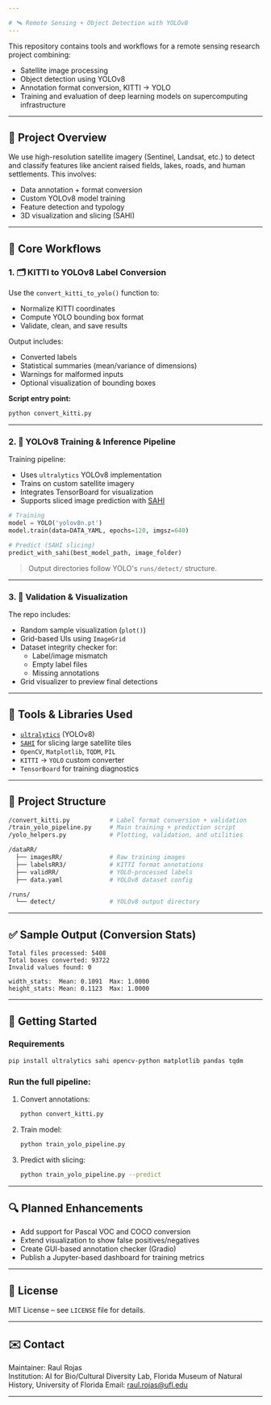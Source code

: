 ```yaml
---

# 🛰️ Remote Sensing + Object Detection with YOLOv8
---
```

This repository contains tools and workflows for a remote sensing research project combining:
- Satellite image processing
- Object detection using YOLOv8
- Annotation format conversion, KITTI -> YOLO
- Training and evaluation of deep learning models on supercomputing infrastructure

---

## 📌 Project Overview

We use high-resolution satellite imagery (Sentinel, Landsat, etc.) to detect and classify features like ancient raised fields, lakes, roads, and human settlements. This involves:

- Data annotation + format conversion
- Custom YOLOv8 model training
- Feature detection and typology
- 3D visualization and slicing (SAHI)

---

## 🧭 Core Workflows

### 1. 🗂 KITTI to YOLOv8 Label Conversion

Use the `convert_kitti_to_yolo()` function to:
- Normalize KITTI coordinates
- Compute YOLO bounding box format
- Validate, clean, and save results

Output includes:
- Converted labels
- Statistical summaries (mean/variance of dimensions)
- Warnings for malformed inputs
- Optional visualization of bounding boxes

**Script entry point:**  
```bash
python convert_kitti.py
```

---

### 2. 🧠 YOLOv8 Training & Inference Pipeline

Training pipeline:
- Uses `ultralytics` YOLOv8 implementation
- Trains on custom satellite imagery
- Integrates TensorBoard for visualization
- Supports sliced image prediction with [SAHI](https://github.com/obss/sahi)

```python
# Training
model = YOLO('yolov8n.pt')
model.train(data=DATA_YAML, epochs=120, imgsz=640)

# Predict (SAHI slicing)
predict_with_sahi(best_model_path, image_folder)
```

> Output directories follow YOLO's `runs/detect/` structure.

---

### 3. 🧪 Validation & Visualization

The repo includes:
- Random sample visualization (`plot()`)
- Grid-based UIs using `ImageGrid`
- Dataset integrity checker for:
  - Label/image mismatch
  - Empty label files
  - Missing annotations
- Grid visualizer to preview final detections

---

## 🔬 Tools & Libraries Used

- [`ultralytics`](https://github.com/ultralytics/ultralytics) (YOLOv8)
- [`SAHI`](https://github.com/obss/sahi) for slicing large satellite tiles
- `OpenCV`, `Matplotlib`, `TQDM`, `PIL`
- `KITTI` → `YOLO` custom converter
- `TensorBoard` for training diagnostics

---

## 📁 Project Structure

```bash
/convert_kitti.py           # Label format conversion + validation
/train_yolo_pipeline.py     # Main training + prediction script
/yolo_helpers.py            # Plotting, validation, and utilities

/dataRR/
  ├── imagesRR/             # Raw training images
  ├── labelsRR3/            # KITTI format annotations
  ├── validRR/              # YOLO-processed labels
  ├── data.yaml             # YOLOv8 dataset config

/runs/
  └── detect/               # YOLOv8 output directory
```

---

## ✅ Sample Output (Conversion Stats)

```
Total files processed: 5408
Total boxes converted: 93722
Invalid values found: 0

width_stats:  Mean: 0.1091  Max: 1.0000
height_stats: Mean: 0.1123  Max: 1.0000
```

---

## 🚀 Getting Started

### Requirements
```bash
pip install ultralytics sahi opencv-python matplotlib pandas tqdm
```

### Run the full pipeline:
1. Convert annotations:
   ```bash
   python convert_kitti.py
   ```
2. Train model:
   ```bash
   python train_yolo_pipeline.py
   ```
3. Predict with slicing:
   ```bash
   python train_yolo_pipeline.py --predict
   ```

---

## 🔍 Planned Enhancements

- Add support for Pascal VOC and COCO conversion
- Extend visualization to show false positives/negatives
- Create GUI-based annotation checker (Gradio)
- Publish a Jupyter-based dashboard for training metrics

---

## 📄 License

MIT License – see `LICENSE` file for details.

---

## ✉️ Contact

Maintainer: Raul Rojas  
Institution: AI for Bio/Cultural Diversity Lab, Florida Museum of Natural History, University of Florida
Email: raul.rojas@ufl.edu

---
